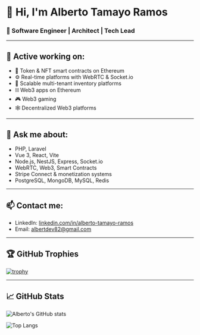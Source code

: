 # 👋 Hi, I'm Alberto Tamayo Ramos

### 🧠 Software Engineer | Architect | Tech Lead

---

## 🔭 Active working on:
- 🧾 Token & NFT smart contracts on Ethereum
- ⚙️ Real-time platforms with WebRTC & Socket.io
- 🛒 Scalable multi-tenant inventory platforms
- ⛓️ Web3 apps on Ethereum
- 🎮 Web3 gaming
- 🕸️ Decentralized Web3 platforms


---

## 💬 Ask me about:
- PHP, Laravel
- Vue 3, React, Vite
- Node.js, NestJS, Express, Socket.io
- WebRTC, Web3, Smart Contracts
- Stripe Connect & monetization systems
- PostgreSQL, MongoDB, MySQL, Redis

---

## 📫 Contact me:
- LinkedIn: [linkedin.com/in/alberto-tamayo-ramos](https://www.linkedin.com/in/alberto-tamayo-ramos)
- Email: albertdev82@gmail.com

---

## 🏆 GitHub Trophies

[![trophy](https://github-profile-trophy.vercel.app/?username=alberttr&theme=radical&no-frame=true&no-bg=true&margin-w=5)](https://github.com/ryo-ma/github-profile-trophy)

---

## 📈 GitHub Stats

![Alberto's GitHub stats](https://github-readme-stats.vercel.app/api?username=alberttr&show_icons=true&theme=radical)

![Top Langs](https://github-readme-stats.vercel.app/api/top-langs/?username=alberttr&layout=compact&theme=radical)
